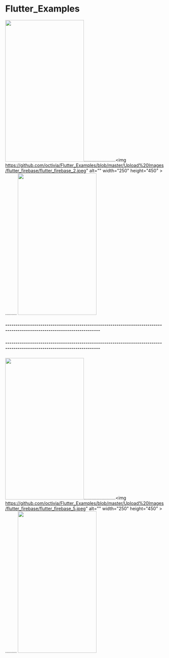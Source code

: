 # Flutter_Examples

<img src="https://github.com/octivia/Flutter_Examples/blob/master/Upload%20Images/flutter_firebase/flutter_firebase_1.jpeg" alt="" 
width="250" height="450" >.........................<img https://github.com/octivia/Flutter_Examples/blob/master/Upload%20Images/flutter_firebase/flutter_firebase_2.jpeg" alt="" width="250" height="450" >
......... <img src="https://github.com/octivia/Flutter_Examples/blob/master/Upload%20Images/flutter_firebase/flutter_firebase_3.jpeg"
alt="" width="250" height="450" >
##### --------------------------------------------------------------------------------------------------------------------------
##### --------------------------------------------------------------------------------------------------------------------------
<img src="https://github.com/octivia/Flutter_Examples/blob/master/Upload%20Images/flutter_firebase/flutter_firebase_4.jpeg" alt="" 
width="250" height="450" >.........................<img https://github.com/octivia/Flutter_Examples/blob/master/Upload%20Images/flutter_firebase/flutter_firebase_5.jpeg" alt="" width="250" height="450" >
......... <img src="https://github.com/octivia/Flutter_Examples/blob/master/Upload%20Images/flutter_firebase/flutter_firebase_6.jpeg"
alt="" width="250" height="450" >
